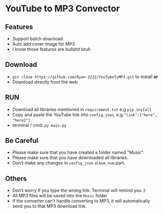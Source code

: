 # YouTube to MP3 Convector

## Features
- Support batch download
- Auto add cover image for MP3
- I know those features are bullshit bruh

## Download

- `git clone https://github.com/Ryan-2222/YouTubeToMP3.git` to install **or**
-    Download directly from the web

## RUN
- Download all libraries mentioned in `requirement.txt` e.g `pip install`
- Copy and paste the YouTube link into `config.json`, e.g.`"link":["here", "here2"]`. 
- terminal / cmd: `py main.py`

## Be Careful
- Please make sure that you have created a folder named "Music".
- Please make sure that you have downloaded all libraries.
- Don't make any changes in `config.json` `album_num` part.

## Others
- Don't worry if you type the wrong link. Terminal will remind you :)
- All MP3 files will be saved into the `Music` folder
- If the converter can't handle converting to MP3, it will automatically send you to that MP3 download link.
